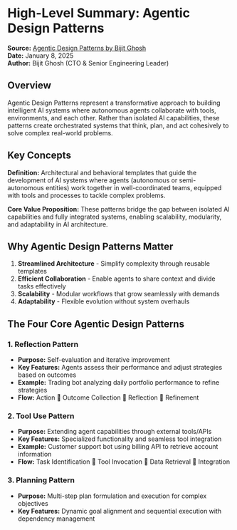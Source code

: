 # High-Level Summary: Agentic Design Patterns

**Source:** [Agentic Design Patterns by Bijit Ghosh](https://medium.com/@bijit211987/agentic-design-patterns-cbd0aae2962f)  
**Date:** January 8, 2025  
**Author:** Bijit Ghosh (CTO & Senior Engineering Leader)

## Overview

Agentic Design Patterns represent a transformative approach to building intelligent AI systems where autonomous agents collaborate with tools, environments, and each other. Rather than isolated AI capabilities, these patterns create orchestrated systems that think, plan, and act cohesively to solve complex real-world problems.

## Key Concepts

**Definition:** Architectural and behavioral templates that guide the development of AI systems where agents (autonomous or semi-autonomous entities) work together in well-coordinated teams, equipped with tools and processes to tackle complex problems.

**Core Value Proposition:** These patterns bridge the gap between isolated AI capabilities and fully integrated systems, enabling scalability, modularity, and adaptability in AI architecture.

## Why Agentic Design Patterns Matter

1. **Streamlined Architecture** - Simplify complexity through reusable templates
2. **Efficient Collaboration** - Enable agents to share context and divide tasks effectively
3. **Scalability** - Modular workflows that grow seamlessly with demands
4. **Adaptability** - Flexible evolution without system overhauls

## The Four Core Agentic Design Patterns

### 1. Reflection Pattern
- **Purpose:** Self-evaluation and iterative improvement
- **Key Features:** Agents assess their performance and adjust strategies based on outcomes
- **Example:** Trading bot analyzing daily portfolio performance to refine strategies
- **Flow:** Action  Outcome Collection  Reflection  Refinement

### 2. Tool Use Pattern
- **Purpose:** Extending agent capabilities through external tools/APIs
- **Key Features:** Specialized functionality and seamless tool integration
- **Example:** Customer support bot using billing API to retrieve account information
- **Flow:** Task Identification  Tool Invocation  Data Retrieval  Integration

### 3. Planning Pattern
- **Purpose:** Multi-step plan formulation and execution for complex objectives
- **Key Features:** Dynamic goal alignment and sequential execution with dependency management
